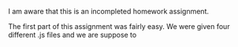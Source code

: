 I am aware that this is an incompleted homework assignment. 

The first part of this assignment was fairly easy. We were given four different .js files and we are suppose to 

